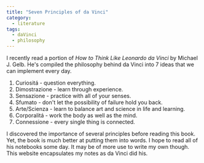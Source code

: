 ```yaml
---
title: "Seven Principles of da Vinci"
category: 
  - literature
tags: 
  - daVinci
  - philosophy
---
```

I recently read a portion of *How to Think Like Leonardo da Vinci* by Michael J. Gelb. He's compiled the philosophy 
behind da Vinci into 7 ideas that we can implement every day.

1. Curiositá - question everything. 
2. Dimostrazione - learn through experience.
3. Sensazione - practice with all of your senses.  
4. Sfumato - don't let the possibility of failure hold you back. 
5. Arte/Scienza - learn to balance art and science in life and learning. 
6. Corporalitá - work the body as well as the mind. 
7. Connessione - every single thing is connected. 

I discovered the importance of several principles before reading this book. Yet, the book is much better 
at putting them into words. I hope to read all of his notebooks some day. It may be of more use to write my own though.
This website encapsulates my notes as da Vinci did his. 

